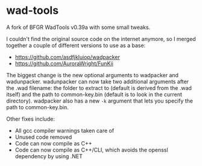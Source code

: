 wad-tools
=========

A fork of BFGR WadTools v0.39a with some small tweaks.

I couldn't find the original source code on the internet anymore, so I merged
together a couple of different versions to use as a base:

* https://github.com/asdfjkluiop/wadpacker
* https://github.com/AuroraWright/FunKii

The biggest change is the new optional arguments to wadpacker and wadunpacker.
wadunpacker can now take two additional arguments after the .wad filename: the
folder to extract to (default is derived from the .wad itself) and the path to
common-key.bin (default is to look in the current directory). wadpacker also
has a new `-k` argument that lets you specify the path to common-key.bin.

Other fixes include:

* All gcc compiler warnings taken care of
* Unused code removed
* Code can now compile as C++
* Code can now compile as C++/CLI, which avoids the openssl dependency by using .NET
